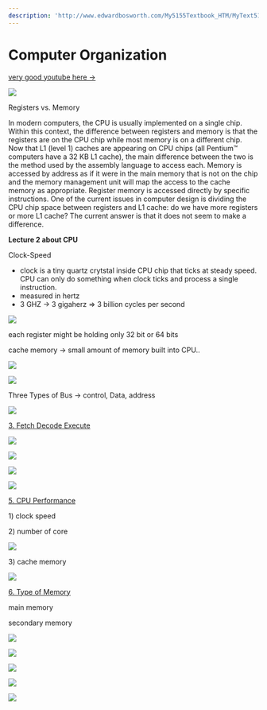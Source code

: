 ```yaml
---
description: 'http://www.edwardbosworth.com/My5155Textbook_HTM/MyText5155_Ch09_V06.htm'
---
```


# Computer Organization

[very good youtube here -&gt; ](https://www.youtube.com/watch?v=ckDb_W72__c)

![](../.gitbook/assets/image%20%28205%29.png)

Registers vs. Memory

In modern computers, the CPU is usually implemented on a single chip.  Within this context, the difference between registers and memory is that the registers are on the CPU chip while most memory is on a different chip.  Now that L1 \(level 1\) caches are appearing on CPU chips \(all Pentium™ computers have a 32 KB L1 cache\), the main difference between the two is the method used by the assembly language to access each.  Memory is accessed by address as if it were in the main memory that is not on the chip and the memory management unit will map the access to the cache memory as appropriate.  Register memory is accessed directly by specific instructions.  One of the current issues in computer design is dividing the CPU chip space between registers and L1 cache: do we have more registers or more L1 cache?  The current answer is that it does not seem to make a difference.

**Lecture 2 about CPU**

Clock-Speed

* clock is a tiny quartz crytstal inside CPU chip that ticks at steady speed. CPU can only do something when clock ticks and process a single instruction.
* measured in hertz 
* 3 GHZ -&gt; 3 gigaherz =&gt; 3 billion cycles per second

![](../.gitbook/assets/image%20%28216%29.png)

each register might be holding only 32 bit or 64 bits 

cache memory -&gt; small amount of memory built into CPU..

![](../.gitbook/assets/image%20%28213%29.png)

![](../.gitbook/assets/image%20%28204%29.png)



Three Types of Bus -&gt; control, Data, address

![](../.gitbook/assets/image%20%28206%29.png)



[3. Fetch Decode Execute ](https://www.youtube.com/watch?v=eO4F1E81M8g)

![](../.gitbook/assets/image%20%28222%29.png)

![](../.gitbook/assets/image%20%28221%29.png)

![](../.gitbook/assets/image%20%28215%29.png)

![](../.gitbook/assets/image%20%28207%29.png)

[5. CPU Performance](https://www.youtube.com/watch?v=dqWq4zMjZxg) 

1\) clock speed

2\) number of core

![](../.gitbook/assets/image%20%28217%29.png)

3\) cache memory 

![](../.gitbook/assets/image%20%28209%29.png)

[6. Type of Memory ](https://www.youtube.com/watch?v=ZOpqDIavcVQ)

main memory 

secondary memory 

![](../.gitbook/assets/image%20%28212%29.png)

![](../.gitbook/assets/image%20%28218%29.png)

![](../.gitbook/assets/image%20%28210%29.png)

![](../.gitbook/assets/image%20%28211%29.png)

![](../.gitbook/assets/image%20%28208%29.png)







